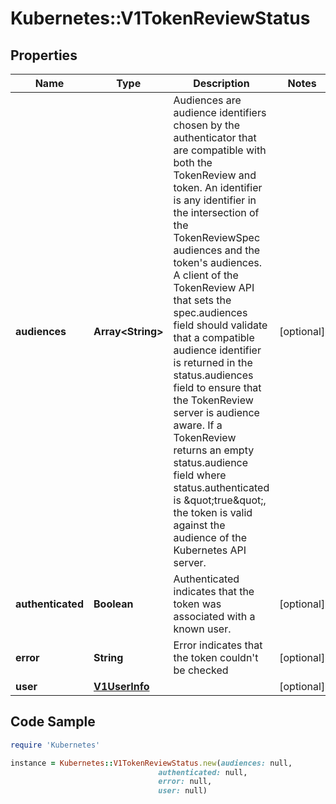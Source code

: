 # Kubernetes::V1TokenReviewStatus

## Properties

Name | Type | Description | Notes
------------ | ------------- | ------------- | -------------
**audiences** | **Array&lt;String&gt;** | Audiences are audience identifiers chosen by the authenticator that are compatible with both the TokenReview and token. An identifier is any identifier in the intersection of the TokenReviewSpec audiences and the token&#39;s audiences. A client of the TokenReview API that sets the spec.audiences field should validate that a compatible audience identifier is returned in the status.audiences field to ensure that the TokenReview server is audience aware. If a TokenReview returns an empty status.audience field where status.authenticated is \&quot;true\&quot;, the token is valid against the audience of the Kubernetes API server. | [optional] 
**authenticated** | **Boolean** | Authenticated indicates that the token was associated with a known user. | [optional] 
**error** | **String** | Error indicates that the token couldn&#39;t be checked | [optional] 
**user** | [**V1UserInfo**](V1UserInfo.md) |  | [optional] 

## Code Sample

```ruby
require 'Kubernetes'

instance = Kubernetes::V1TokenReviewStatus.new(audiences: null,
                                 authenticated: null,
                                 error: null,
                                 user: null)
```


